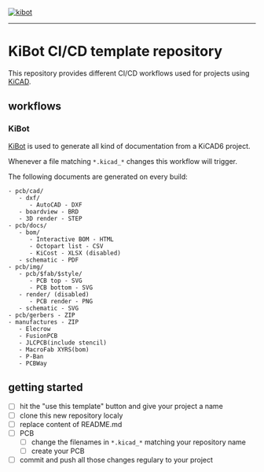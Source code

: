 [![kibot](https://github.com/stop-pattern/KiCAD-CICD-Template/actions/workflows/kibot.yml/badge.svg)](https://github.com/stop-pattern/KiBot-CICD-Template/actions/workflows/kibot.yml)

---

# KiBot CI/CD template repository

This repository provides different CI/CD workflows used for projects using [KiCAD](https://www.kicad.org/).

## workflows

### KiBot

[KiBot](https://github.com/INTI-CMNB/KiBot/) is used to generate all kind of documentation from a KiCAD6 project.

Whenever a file matching `*.kicad_*` changes this workflow will trigger.

The following documents are generated on every build:

```
- pcb/cad/
   - dxf/
      - AutoCAD - DXF
   - boardview - BRD
   - 3D render - STEP
- pcb/docs/
   - bom/
      - Interactive BOM - HTML
      - Octopart list - CSV
      - KiCost - XLSX (disabled)
   - schematic - PDF
- pcb/img/
   - pcb/$fab/$style/
      - PCB top - SVG
      - PCB bottom - SVG
   - render/ (disabled)
      - PCB render - PNG
   - schematic - SVG
- pcb/gerbers - ZIP
- manufactures - ZIP
   - Elecrow
   - FusionPCB
   - JLCPCB(include stencil)
   - MacroFab XYRS(bom)
   - P-Ban
   - PCBWay
```

## getting started

- [ ] hit the "use this template" button and give your project a name
- [ ] clone this new repository localy
- [ ] replace content of README.md
- [ ] PCB
   - [ ] change the filenames in `*.kicad_*` matching your repository name
   - [ ] create your PCB
- [ ] commit and push all those changes regulary to your project
